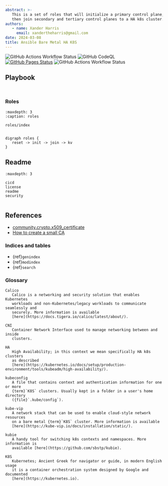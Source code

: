 ```yaml
---
abstract: >-
   This is a set of roles that will initialize a primary control plane,
   then join secondary and tertiary control planes to a HA k8s cluster.
authors:
   - name: Xander Harris
     email: xandertheharris@gmail.com
date: 2024-03-08
title: Ansible Bare Metal HA K8S
---
```


![GitHub Actions Workflow Status](https://img.shields.io/github/actions/workflow/status/edwardtheharris/ansible-kcp/ansible.yml?branch=main&style=flat-square&logo=ansible&label=Ansible%20Lint)
![GitHub CodeQL](https://img.shields.io/github/actions/workflow/status/edwardtheharris/ansible-kcp/codeql.yml?branch=main&style=flat-square&logo=githubactions&label=CodeQL)
[![GitHub Pages Status](https://img.shields.io/github/actions/workflow/status/edwardtheharris/ansible-kcp/pages.yml?branch=main&style=flat-square&logo=githubpages&label=GitHub%20Pages)](https://edwardtheharris.github.io/ansible-kcp/)
![GitHub Actions Workflow Status](https://img.shields.io/github/actions/workflow/status/edwardtheharris/ansible-kcp/shell.yml?branch=main&style=flat-square&logo=gnubash&label=ShellCheck)

## Playbook

```{rubric} site.yml
```

```{literalinclude} ./site.yml
```

### Roles

```{toctree}
:maxdepth: 3
:caption: roles

roles/index
```

```{index} ansible; roles
```

```{graphviz}
digraph roles {
   reset -> init -> join -> kv
}
```

## Readme

```{toctree}
:maxdepth: 3

cicd
license
readme
security
```

```{index} metadata; repository
```

## References

- [community.crypto.x509_certificate](https://docs.ansible.com/ansible/latest/collections/community/crypto/x509_certificate_module.html)
- [How to create a small CA](https://docs.ansible.com/ansible/latest/collections/community/crypto/docsite/guide_ownca.html)

### Indices and tables

- {ref}`genindex`
- {ref}`modindex`
- {ref}`search`

### Glossary

```{glossary}
Calico
   Calico is a networking and security solution that enables Kubernetes
   workloads and non-Kubernetes/legacy workloads to communicate seamlessly and
   securely. More information is available
   [here](https://docs.tigera.io/calico/latest/about/).

CNI
   Container Network Interface used to manage networking between and inside
   clusters.

HA
   High Availability; in this context we mean specifically HA k8s clusters
   as described
   [here](https://kubernetes.io/docs/setup/production-environment/tools/kubeadm/high-availability/).

kubeconfig
   A file that contains context and authentication information for one or more
   {term}`K8S` clusters. Usually kept in a folder in a user's home directory
   ({file}`.kube/config`).

kube-vip
   A network stack that can be used to enable cloud-style network resources
   on a bare metal {term}`K8S` cluster. More information is available
   [here](https://kube-vip.io/docs/installation/static/).

kubie
   A handy tool for switching k8s contexts and namespaces. More information is
   available [here](https://github.com/sbstp/kubie).

K8S
   Kubernetes; Ancient Greek for navigator or guide, in modern English usage
   it is a container orchestration system designed by Google and documented
   [here](https://kubernetes.io).
```
